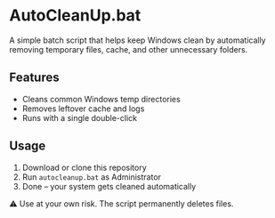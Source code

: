 # AutoCleanUp.bat

A simple batch script that helps keep Windows clean by automatically removing temporary files, cache, and other unnecessary folders.  

## Features
- Cleans common Windows temp directories  
- Removes leftover cache and logs  
- Runs with a single double-click  

## Usage
1. Download or clone this repository  
2. Run `autocleanup.bat` as Administrator  
3. Done – your system gets cleaned automatically  

⚠️ Use at your own risk. The script permanently deletes files.
